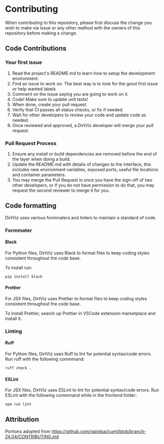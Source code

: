 # Contributing

When contributing to this repository, please first discuss the change you wish to make via issue or any other method with the owners of this repository before making a change.

## Code Contributions

### Your first issue

1. Read the project's README.md to learn how to setup the development environment.
2. Find an issue to work on. The best way is to look for the good first issue or help wanted labels
3. Comment on the issue saying you are going to work on it.
4. Code! Make sure to update unit tests!
5. When done, create your pull request.
6. Verify that CI passes all status checks, or fix if needed.
7. Wait for other developers to review your code and update code as needed.
8. Once reviewed and approved, a DirtViz developer will merge your pull request.

### Pull Request Process

1. Ensure any install or build dependencies are removed before the end of the layer when doing a
    build.
2. Update the README.md with details of changes to the interface, this includes new environment
    variables, exposed ports, useful file locations and container parameters.
3. You may merge the Pull Request in once you have the sign-off of two other developers, or if you
    do not have permission to do that, you may request the second reviewer to merge it for you.

## Code formatting

DirtViz uses various formmaters and linters to maintain a standard of code.

### Formmater

#### Black

For Python files, DirtViz uses Black to format files to keep coding styles consistent throughout the code base.

To install run:

```bash
pip install black
```

#### Prettier

For JSX files, DirtViz uses Prettier to format files to keep coding styles consistent throughout the code base.

To install Prettier, search up Prettier in VSCode extension marketplace and install it.

### Linting

#### Ruff

For Python files, DirtViz uses Ruff to lint for potential syntax/code errors.
Run ruff with the following commmand:

```bash
ruff check .
```

#### ESLint

For JSX files, DirtViz uses ESLint to lint for potential syntax/code errors.
Run ESLint with the following commmand while in the frontend folder:

```bash
npm run lint
```

## Attribution

Portions adopted from <https://github.com/rapidsai/cuml/blob/branch-24.04/CONTRIBUTING.md>
